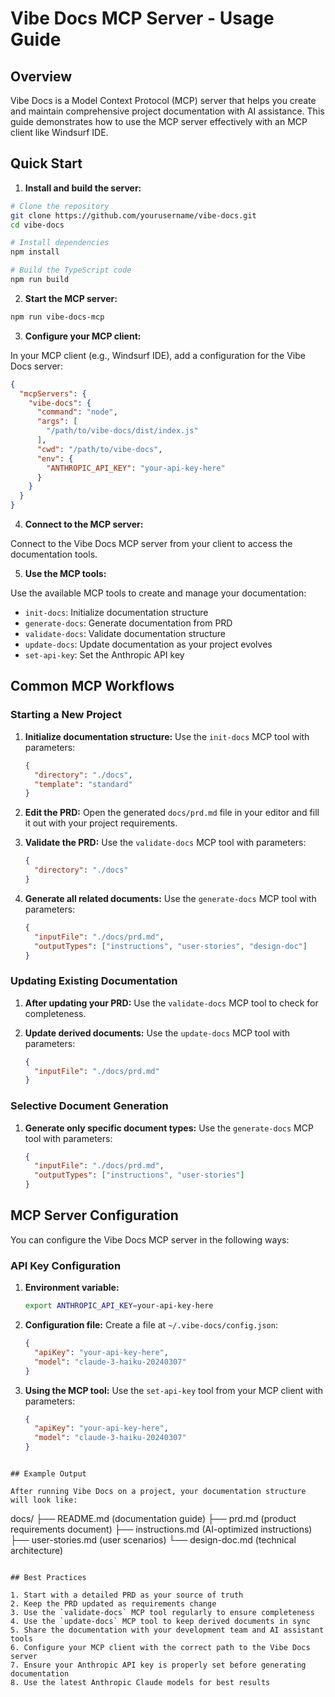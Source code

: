 # Vibe Docs MCP Server - Usage Guide

## Overview

Vibe Docs is a Model Context Protocol (MCP) server that helps you create and maintain comprehensive project documentation with AI assistance. This guide demonstrates how to use the MCP server effectively with an MCP client like Windsurf IDE.

## Quick Start

1. **Install and build the server:**

```bash
# Clone the repository
git clone https://github.com/yourusername/vibe-docs.git
cd vibe-docs

# Install dependencies
npm install

# Build the TypeScript code
npm run build
```

2. **Start the MCP server:**

```bash
npm run vibe-docs-mcp
```

3. **Configure your MCP client:**

In your MCP client (e.g., Windsurf IDE), add a configuration for the Vibe Docs server:

```json
{
  "mcpServers": {
    "vibe-docs": {
      "command": "node",
      "args": [
        "/path/to/vibe-docs/dist/index.js"
      ],
      "cwd": "/path/to/vibe-docs",
      "env": {
        "ANTHROPIC_API_KEY": "your-api-key-here"
      }
    }
  }
}
```

4. **Connect to the MCP server:**

Connect to the Vibe Docs MCP server from your client to access the documentation tools.

5. **Use the MCP tools:**

Use the available MCP tools to create and manage your documentation:
- `init-docs`: Initialize documentation structure
- `generate-docs`: Generate documentation from PRD
- `validate-docs`: Validate documentation structure
- `update-docs`: Update documentation as your project evolves
- `set-api-key`: Set the Anthropic API key

## Common MCP Workflows

### Starting a New Project

1. **Initialize documentation structure:**
   Use the `init-docs` MCP tool with parameters:
   ```json
   {
     "directory": "./docs",
     "template": "standard"
   }
   ```

2. **Edit the PRD:**
   Open the generated `docs/prd.md` file in your editor and fill it out with your project requirements.

3. **Validate the PRD:**
   Use the `validate-docs` MCP tool with parameters:
   ```json
   {
     "directory": "./docs"
   }
   ```

4. **Generate all related documents:**
   Use the `generate-docs` MCP tool with parameters:
   ```json
   {
     "inputFile": "./docs/prd.md",
     "outputTypes": ["instructions", "user-stories", "design-doc"]
   }
   ```

### Updating Existing Documentation

1. **After updating your PRD:**
   Use the `validate-docs` MCP tool to check for completeness.

2. **Update derived documents:**
   Use the `update-docs` MCP tool with parameters:
   ```json
   {
     "inputFile": "./docs/prd.md"
   }
   ```

### Selective Document Generation

1. **Generate only specific document types:**
   Use the `generate-docs` MCP tool with parameters:
   ```json
   {
     "inputFile": "./docs/prd.md",
     "outputTypes": ["instructions", "user-stories"]
   }
   ```

## MCP Server Configuration

You can configure the Vibe Docs MCP server in the following ways:

### API Key Configuration

1. **Environment variable:**
   ```bash
   export ANTHROPIC_API_KEY=your-api-key-here
   ```

2. **Configuration file:**
   Create a file at `~/.vibe-docs/config.json`:
   ```json
   {
     "apiKey": "your-api-key-here",
     "model": "claude-3-haiku-20240307"
   }
   ```

3. **Using the MCP tool:**
   Use the `set-api-key` tool from your MCP client with parameters:
   ```json
   {
     "apiKey": "your-api-key-here",
     "model": "claude-3-haiku-20240307"
   }
   ```
```

## Example Output

After running Vibe Docs on a project, your documentation structure will look like:

```
docs/
├── README.md (documentation guide)
├── prd.md (product requirements document)
├── instructions.md (AI-optimized instructions)
├── user-stories.md (user scenarios)
└── design-doc.md (technical architecture)
```

## Best Practices

1. Start with a detailed PRD as your source of truth
2. Keep the PRD updated as requirements change
3. Use the `validate-docs` MCP tool regularly to ensure completeness
4. Use the `update-docs` MCP tool to keep derived documents in sync
5. Share the documentation with your development team and AI assistant tools
6. Configure your MCP client with the correct path to the Vibe Docs server
7. Ensure your Anthropic API key is properly set before generating documentation
8. Use the latest Anthropic Claude models for best results